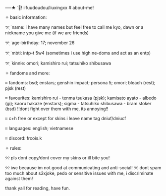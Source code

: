 ──★ ˙🐥! iifuudoudou/liuxingxx # about-me!

✧ basic information:

𖦁ׅ ࣪ name: i have many names but feel free to call me kyo, dawn or a nickname you give me (if we are friends)

𖦁ׅ ࣪ age-birthday: 17; november 26

𖦁ׅ ࣪ mbti: intp-t 5w4 (sometimes i use high ne-doms and act as an entp)

𖦁ׅ ࣪ kinnie: omori; kamishiro rui; tatsuhiko shibusawa 

✧ fandoms and more:

⌗ fandoms: bsd; enstars; genshin impact; persona 5; omori; bleach (rest); pjsk (rest)

⌗ favourites: kamishiro rui - tenma tsukasa (pjsk); kamisato ayato - albedo (gi); kaoru hakaze (enstars); sigma - tatsuhiko shibusawa - bram stoker (bsd) !!dont fight over them with me, its annoying!!

⌗ c+h free or except for skins i leave name tag dniuf/dniucf

⌗ languages: english; vietnamese

⌗ discord: frcois.k 

✧ rules: 

୨୧ pls dont copy/dont cover my skins or ill bite you!

୨୧ iwc because im not good at communicating and anti-social!
୨୧ dont spam too much about s3xjoke, pedo or sensitive issues with me, i discriminate against them!


thank yall for reading, have fun.
